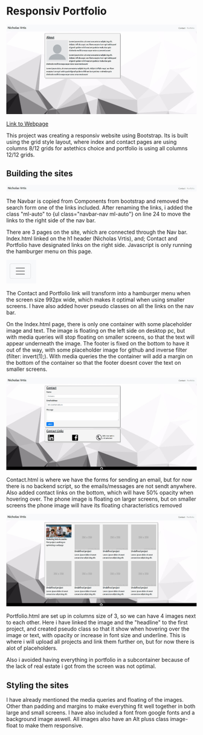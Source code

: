 # Responsiv Portfolio
   
![Responsiv Portfolio](./Assets/readmeImg.jpg)

[Link to Webpage](https://nvrtis.github.io/)


This project was creating a responsiv website using Bootstrap.
Its is built using the grid style layout, where index and contact pages are using columns 8/12 grids for astethics choice and portfolio is using all columns 12/12 grids.

## Building the sites

![Navbar](./Assets/navbar.jpg)

The Navbar is copied from Components from bootstrap and removed the search form one of the links included. After renaming the links, i added the class "ml-auto" to {ul class="navbar-nav ml-auto"} on line 24 to move the links to the right side of the nav bar.

There are 3 pages on the site, which are connected through the Nav bar. Index.html linked on the h1 header (Nicholas Vrtis), and; Contact and Portfolio have designated links on the right side. Javascript is only running the hamburger menu on this page.

![Hamburger menu](./Assets/hamburger.jpg)

The Contact and Portfolio link will transform into a hamburger menu when the screen size  992px wide, which makes it optimal when using smaller screens. I have also added hover pseudo classes on all the links on the nav bar.

On the Index.html page, there is only one container with some placeholder image and text. The image is floating on the left side on desktop pc, but with media queries will stop floating on smaller screens, so that the text will appear underneath the image.
The footer is fixed on the bottom to have it out of the way, with some placeholder image for github and inverse filter (filter: invert(1);). With media queries the the container will add a margin on the bottom of the container so that the footer doesnt cover the text on smaller screens.

![Contact](./Assets/contact.jpg)

Contact.html is where we have the forms for sending an email, but for now there is no backend script, so the emails/messages are not sendt anywhere. Also added contact links on the bottom, which will have 50% opacity when hovering over. The phone image is floating on larger screens, but on smaller screens the phone image will have its floating characteristics removed 

![Portfolio](./Assets/portfolio.jpg)

Portfolio.html are set up in columns size of 3, so we can have 4 images next to each other. Here i have linked the image and the "headline" to the first project, and created pseudo class so that it show when hovering over the image or text, with opacity or increase in font size and underline. This is where i will upload all projects and link them further on, but for now there is alot of placeholders.

Also i avoided having everything in portfolio in a subcontainer because of the lack of real estate i got from the screen was not optimal.  

## Styling the sites

I have already mentioned the media queries and floating of the images. Other than padding and margins to make everything fit well together in both large and small screens. I have also included a font from google fonts and a background image aswell.
All images also have an Alt pluss class image-float to make them responsive.








<!-- # Unit 02 CSS and Bootstrap Homework: Responsive Portfolio

Responsive design ensures that web applications render well on a variety of devices and window or screen sizes. As a developer, you will likely be asked to create a mobile-first application or add responsive design to an existing application.  -->


<!-- ## Directions

First, you will use the Bootstrap CSS Framework to create a mobile responsive portfolio. How do you deliver this? Here are some guidelines:

* Create the following files files: `index.html`, `portfolio.html` and `contact.html`. -->

<!-- * Using Bootstrap, develop your portfolio site with the following items:

   * A navbar

   * A responsive layout

   * Responsive images -->

<!-- * The Bootstrap portfolio should minimize the use of media queries. -->
<!-- 
* Screenshots are provided as a reference in the `Assets/Images` folder. Your app does not need to be _exactly_ like the images. Use Bootstrap to create a similar, responsive layout. -->

<!-- ### Hints

* Use Bootstrap's grid system (containers, rows, and columns).

* On an `xs` screen, content should take up the entire screen. On `sm` and larger screens, you should have some margins on the left and right sides of the screen. Check out various sites on your mobile device vs. your computer to see examples of these differences. -->

<!-- * Use an HTML validation service to ensure that each page has valid HTML. -->

<!-- ### Minimum Requirements -->

<!-- * Functional, deployed application -->

<!-- * GitHub repository with README describing the project -->

<!-- * Navbar must be consistent on each page. -->

<!-- * Navbar on each page must contain links to Home/About, Contact, and Portfolio pages. -->

<!-- * All links must work. -->

<!-- * Must use semantic html. -->

<!-- * Each page must have valid and correct HTML. (use a validation service) -->

<!-- * Must contain your personalized information. (bio, name, images, links to social media, etc.) -->

<!-- * Must properly utilize Bootstrap components and grid system. -->

<!-- ### Bonus -->

<!-- * Using Bootstrap, make a sticky footer and use sub-rows and sub-columns on your portfolio site (**Hint:** Check out the Bootstrap documentation). -->

<!-- ## Commit Early and Often -->

<!-- One of the most important skills to master as a web developer is version control. Building the habit of committing via Git is important for two reasons: -->

<!-- * Your commit history is a signal to employers that you are actively working on projects and learning new skills. -->

<!-- * Your commit history allows you to revert your codebase in the event that you need to return to a previous state. -->

<!-- Follow these guidelines for committing: -->

<!-- * Make single-purpose commits for related changes to ensure a clean, manageable history. If you are fixing two issues, make two commits. -->

<!-- * Write descriptive, meaningful commit messages so that you and anyone else looking at your repository can easily understand its history. -->

<!-- * Don't commit half-done work, for the sake of your collaborators (and your future self!). -->

<!-- * Test your application before you commit to ensure functionality at every step in the development process. -->

<!-- We would like you to have well over 200 commits by graduation, so commit early and often! -->

<!-- ## Submission on BCS

You are required to submit the following:

* The URLs of the deployed applications

* The URLs of the GitHub repositories

<!-- - - - -->

<!-- © 2019 Trilogy Education Services, a 2U, Inc. brand. All Rights Reserved. -->
